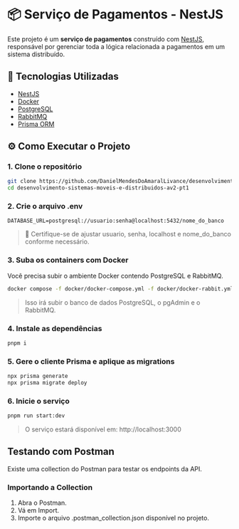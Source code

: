 # 📦 Serviço de Pagamentos - NestJS

Este projeto é um **serviço de pagamentos** construído com [NestJS](https://nestjs.com/), responsável por gerenciar toda a lógica relacionada a pagamentos em um sistema distribuído.

## 🧱 Tecnologias Utilizadas

- [NestJS](https://nestjs.com/)
- [Docker](https://www.docker.com/)
- [PostgreSQL](https://www.postgresql.org/)
- [RabbitMQ](https://www.rabbitmq.com/)
- [Prisma ORM](https://www.prisma.io/)

## ⚙️ Como Executar o Projeto

### 1. Clone o repositório

```bash
git clone https://github.com/DanielMendesDoAmaralLivance/desenvolvimento-sistemas-moveis-e-distribuidos-av2-pt1
cd desenvolvimento-sistemas-moveis-e-distribuidos-av2-pt1
```

### 2. Crie o arquivo .env

```.env
DATABASE_URL=postgresql://usuario:senha@localhost:5432/nome_do_banco
``` 
> 🔐 Certifique-se de ajustar usuario, senha, localhost e nome_do_banco conforme necessário.

### 3. Suba os containers com Docker

Você precisa subir o ambiente Docker contendo PostgreSQL e RabbitMQ.

```bash
docker compose -f docker/docker-compose.yml -f docker/docker-rabbit.yml up -d
```
> Isso irá subir o banco de dados PostgreSQL, o pgAdmin e o RabbitMQ.

### 4. Instale as dependências

```bash
pnpm i
```

### 5. Gere o cliente Prisma e aplique as migrations

```bash
npx prisma generate
npx prisma migrate deploy
```

### 6. Inicie o serviço

```bash
pnpm run start:dev
```
> O serviço estará disponível em: http://localhost:3000

## Testando com Postman

Existe uma collection do Postman para testar os endpoints da API.

### Importando a Collection

1. Abra o Postman.
2. Vá em Import.
3. Importe o arquivo .postman_collection.json disponível no projeto.
